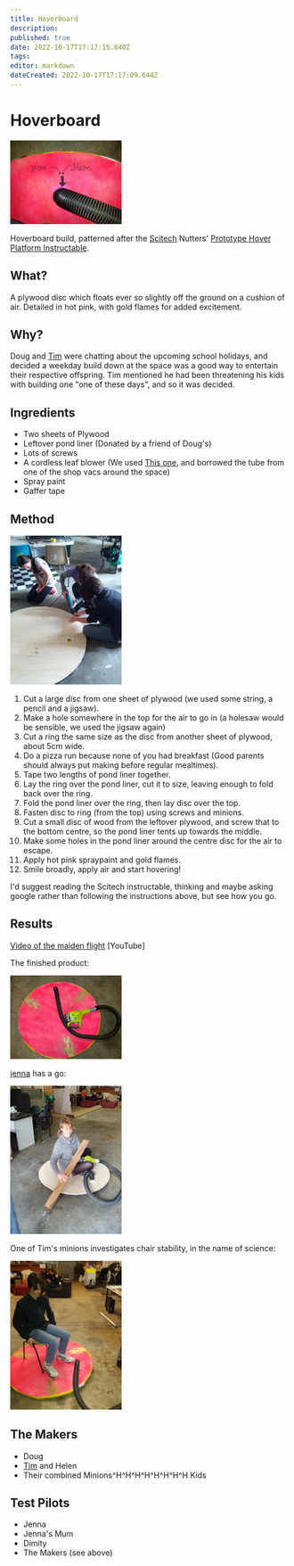 ```yaml
---
title: Hoverboard
description: 
published: true
date: 2022-10-17T17:17:15.840Z
tags: 
editor: markdown
dateCreated: 2022-10-17T17:17:09.644Z
---
```


# Hoverboard

<img src="/projects/hoverboardblowhere.jpg" width="200" />

Hoverboard build, patterned after the [Scitech](http://www.scitech.org.au/) Nutters' [Prototype Hover Platform Instructable](http://www.instructables.com/id/Prototype-Hover-Platform/).

## What?

A plywood disc which floats ever so slightly off the ground on a cushion of air. Detailed in hot pink, with gold flames for added excitement.

## Why?

Doug and [Tim](/user/timbo) were chatting about the upcoming school holidays, and decided a weekday build down at the space was a good way to entertain their respective offspring. Tim mentioned he had been threatening his kids with building one "one of these days", and so it was decided.

## Ingredients

-   Two sheets of Plywood
-   Leftover pond liner (Donated by a friend of Doug's)
-   Lots of screws
-   A cordless leaf blower (We used [This one](http://www.ryobi.com.au/Products/PowerGarden/ONEplus/BlowerVacs/CBL1802), and borrowed the tube from one of the shop vacs around the space)
-   Spray paint
-   Gaffer tape

## Method

<img src="/projects/hoverboardbuild1.jpg" class="align-right" width="200" />

1.  Cut a large disc from one sheet of plywood (we used some string, a pencil and a jigsaw).
2.  Make a hole somewhere in the top for the air to go in (a holesaw would be sensible, we used the jigsaw again)
3.  Cut a ring the same size as the disc from another sheet of plywood, about 5cm wide.
4.  Do a pizza run because none of you had breakfast (Good parents should always put making before regular mealtimes).
5.  Tape two lengths of pond liner together.
6.  Lay the ring over the pond liner, cut it to size, leaving enough to fold back over the ring.
7.  Fold the pond liner over the ring, then lay disc over the top.
8.  Fasten disc to ring (from the top) using screws and minions.
9.  Cut a small disc of wood from the leftover plywood, and screw that to the bottom centre, so the pond liner tents up towards the middle.
10. Make some holes in the pond liner around the centre disc for the air to escape.
11. Apply hot pink spraypaint and gold flames.
12. Smile broadly, apply air and start hovering!

I'd suggest reading the Scitech instructable, thinking and maybe asking google rather than following the instructions above, but see how you go.

## Results

[Video of the maiden flight](https://www.youtube.com/watch?v=DQMiHnfuS20) \[YouTube\]

The finished product:

<img src="/projects/hoverboardfinished.jpg" width="200" />

[jenna](/user/jenna) has a go:

<img src="/projects/hoverboardjennaride.jpg" width="200" />

One of Tim's minions investigates chair stability, in the name of science:

<img src="/projects/hoverboardjeremyride.jpg" width="200" />

## The Makers

-   Doug
-   [Tim](/user/timbo) and Helen
-   Their combined Minions\^H\^H\^H\^H\^H\^H\^H\^H Kids

## Test Pilots

-   Jenna
-   Jenna's Mum
-   Dimity
-   The Makers (see above)
